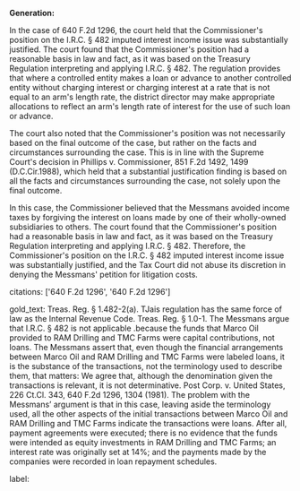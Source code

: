 **Generation:**


In the case of 640 F.2d 1296, the court held that the Commissioner's position on the I.R.C. § 482 imputed interest income issue was substantially justified. The court found that the Commissioner's position had a reasonable basis in law and fact, as it was based on the Treasury Regulation interpreting and applying I.R.C. § 482. The regulation provides that where a controlled entity makes a loan or advance to another controlled entity without charging interest or charging interest at a rate that is not equal to an arm's length rate, the district director may make appropriate allocations to reflect an arm's length rate of interest for the use of such loan or advance.

The court also noted that the Commissioner's position was not necessarily based on the final outcome of the case, but rather on the facts and circumstances surrounding the case. This is in line with the Supreme Court's decision in Phillips v. Commissioner, 851 F.2d 1492, 1499 (D.C.Cir.1988), which held that a substantial justification finding is based on all the facts and circumstances surrounding the case, not solely upon the final outcome.

In this case, the Commissioner believed that the Messmans avoided income taxes by forgiving the interest on loans made by one of their wholly-owned subsidiaries to others. The court found that the Commissioner's position had a reasonable basis in law and fact, as it was based on the Treasury Regulation interpreting and applying I.R.C. § 482. Therefore, the Commissioner's position on the I.R.C. § 482 imputed interest income issue was substantially justified, and the Tax Court did not abuse its discretion in denying the Messmans' petition for litigation costs.

citations: ['640 F.2d 1296', '640 F.2d 1296']

gold_text: Treas. Reg. § 1.482-2(a). TJais regulation has the same force of law as the Internal Revenue Code. Treas. Reg. § 1.0-1. The Messmans argue that I.R.C. § 482 is not applicable .because the funds that Marco Oil provided to RAM Drilling and TMC Farms were capital contributions, not loans. The Messmans assert that, even though the financial arrangements between Marco Oil and RAM Drilling and TMC Farms were labeled loans, it is the substance of the transactions, not the terminology used to describe them, that matters: We agree that, although the denomination given the transactions is relevant, it is not determinative. Post Corp. v. United States, 226 Ct.Cl. 343, 640 F.2d 1296, 1304 (1981). The problem with the Messmans’ argument is that in this case, leaving aside the terminology used, all the other aspects of the initial transactions between Marco Oil and RAM Drilling and TMC Farms indicate the transactions were loans. After all, payment agreements were executed; there is no evidence that the funds were intended as equity investments in RAM Drilling and TMC Farms; an interest rate was originally set at 14%; and the payments made by the companies were recorded in loan repayment schedules.

label: 